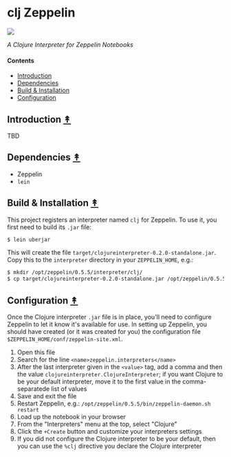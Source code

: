 # clj Zeppelin

[![][clj-zep-logo]][clj-zep-logo-large]

[clj-zep-logo]: resources/images/clojurezeppelin-logo-x250.png
[clj-zep-logo-large]: resources/images/clojurezeppelin-logo-x1000.png

*A Clojure Interpreter for Zeppelin Notebooks*


#### Contents

* [Introduction](#introduction-)
* [Dependencies](#dependencies-)
* [Build & Installation](#build--installation-)
* [Configuration](#configuration-)


## Introduction [&#x219F;](#contents)

TBD


## Dependencies [&#x219F;](#contents)

* Zeppelin
* ``lein``


## Build & Installation [&#x219F;](#contents)

This project registers an interpreter named ``clj`` for Zeppelin. To use it,
you first need to build its ``.jar`` file:

```bash
$ lein uberjar
```

This will create the file ``target/clojureinterpreter-0.2.0-standalone.jar``.
Copy this to the ``interpreter`` directory in your ``ZEPPELIN_HOME``, e.g.:

```bash
$ mkdir /opt/zeppelin/0.5.5/interpreter/clj/
$ cp target/clojureinterpreter-0.2.0-standalone.jar /opt/zeppelin/0.5.5/interpreter
```


## Configuration [&#x219F;](#contents)

Once the Clojure interpreter ``.jar`` file is in place, you'll need to
configure Zeppelin to let it know it's available for use. In setting up
Zeppelin, you should have created (or it was created for you) the configuration
file ``$ZEPPELIN_HOME/conf/zeppelin-site.xml``.

1. Open this file
1. Search for the line ``<name>zeppelin.interpreters</name>``
1. After the last interpreter given in the ``<value>`` tag, add a comma and
   then the value ``clojureinterpreter.ClojureInterpreter``; if you want
   Clojure to be your default interpreter, move it to the first value in the
   comma-separatede list of values
1. Save and exit the file
1. Restart Zeppelin, e.g.: ``/opt/zeppelin/0.5.5/bin/zeppelin-daemon.sh restart``
1. Load up the notebook in your browser
1. From the "Interpreters" menu at the top, select "Clojure"
1. Click the ``+Create`` button and customize your interpreters settings
1. If you did not configure the Clojure interpreter to be your default, then
   you can use the ``%clj`` directive you declare the Clojure interpreter

